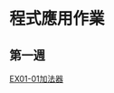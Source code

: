# 程式應用作業
## 第一週

[EX01-01加法器](https://github.com/meng430/repo0/blob/main/EX01_01%E5%8A%A0%E6%B3%95%E5%99%A8.ipynb)
